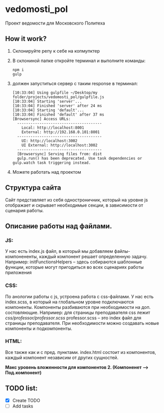# vedomosti_pol

Проект ведомости для Московского Политеха


## How it work?

  1. Склонируйте репу к себе на копмупктер
  2. В склониной папке откройте терминал и выполните команды:
     ``` 
     npm i
     gulp
     ```
    
  3. должен запуститься сервер с таким response в терминал:

     ```
     [10:33:04] Using gulpfile ~/Desktop/my folder/projects/vedomosti_pol/gulpfile.js
     [10:33:04] Starting 'server'...
     [10:33:04] Finished 'server' after 24 ms
     [10:33:04] Starting 'default'...
     [10:33:04] Finished 'default' after 37 ms
     [Browsersync] Access URLs:
       --------------------------------------
         Local: http://localhost:8001
         External: http://192.168.0.101:8001
       --------------------------------------
         UI: http://localhost:3002
         UI External: http://localhost:3002
       --------------------------------------
       [Browsersync] Serving files from: dist
       gulp.run() has been deprecated. Use task dependencies or gulp.watch task triggering instead.
     ```
  4. Можете работать над проектом


## Структура сайта

Сайт представляет из себя одностроничник, который на уровне js отображает и скрывает необходимые секции, в зависимости от сценария работы.


## Описание работы над файлами.

### JS:

У нас есть index.js файл, в который мы добавляем файлы-компонененты, каждый компонент решает определенную задачу. 
Например: initFunctionsHelpers – здесь собираются шаблонные функции, которые могут пригодиться во всех сценариях работы приложения

### CSS:

По анологии работы с js, устроена работа с css-файлами. 
У нас есть index.scss, в который на глобальном уровне подключаются компоненты. Компоненты разбиваются при необходимости на доп. состовляющие. Например: для страницы преподавателя css лежит *css/professor/professor.scss*  professor.scss – это index файл для страницы преподавателя.
При необходимости можно создавать новые компоненты и подкомпоненты.

### HTML:

Все также как и с пред. пунктами.
index.html состоит из компонентов, каждый компонент независим от других сущностей.


**Макс уровень вложенности для компонентов 2. (Компоненет –> Под.компонент)**



## TODO list:

- [x] Create TODO
- [ ] Add tasks
